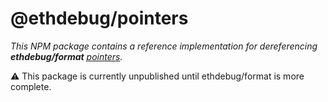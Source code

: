 # @ethdebug/pointers

_This NPM package contains a reference implementation for dereferencing
**ethdebug/format** [pointers](https://ethdebug.github.io/format/spec/pointer/overview)._

:warning: This package is currently unpublished until ethdebug/format is more
complete.
